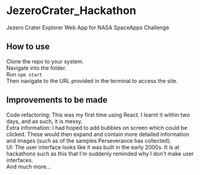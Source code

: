# JezeroCrater_Hackathon
Jezero Crater Explorer Web App for NASA SpaceApps Challenge

## How to use
Clone the repo to your system.  
Navigate into the folder.  
Run `npm start`  
Then navigate to the URL provided in the terminal to access the site.

## Improvements to be made
Code refactoring: This was my first time using React. I learnt it within two days, and as such, it is messy.  
Extra information: I had hoped to add bubbles on screen which could be clicked. These would then expand and contain more detailed information and images (such as of the samples Perseverance has collected).  
UI: The user interface looks like it was built in the early 2000s. It is at hackathons such as this that I'm suddenly reminded why I don't make user interfaces.  
And much more...
